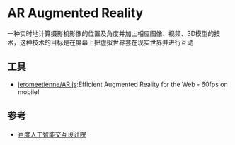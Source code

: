 # AR Augmented Reality

一种实时地计算摄影机影像的位置及角度并加上相应图像、视频、3D模型的技术，这种技术的目标是在屏幕上把虚拟世界套在现实世界并进行互动

## 工具

* [jeromeetienne/AR.js](https://github.com/jeromeetienne/AR.js):Efficient Augmented Reality for the Web - 60fps on mobile!

## 参考

* [百度人工智能交互设计院](http://aiid.baidu.com/)
